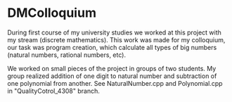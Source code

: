# DMColloquium

During first course of my university studies we worked at this project with my stream (discrete mathematics). This work was made for my colloquium, our task was program creation, which calculate all types of big numbers (natural numbers, rational numbers, etc).

We worked on small pieces of the project in groups of two students. My group realized addition of one digit to natural number and subtraction of one polynomial from another. See NaturalNumber.cpp and Polynomial.cpp in "QualityCotrol_4308" branch.
